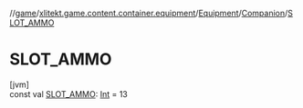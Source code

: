 //[game](../../../../index.md)/[xlitekt.game.content.container.equipment](../../index.md)/[Equipment](../index.md)/[Companion](index.md)/[SLOT_AMMO](-s-l-o-t_-a-m-m-o.md)

# SLOT_AMMO

[jvm]\
const val [SLOT_AMMO](-s-l-o-t_-a-m-m-o.md): [Int](https://kotlinlang.org/api/latest/jvm/stdlib/kotlin/-int/index.html) = 13
